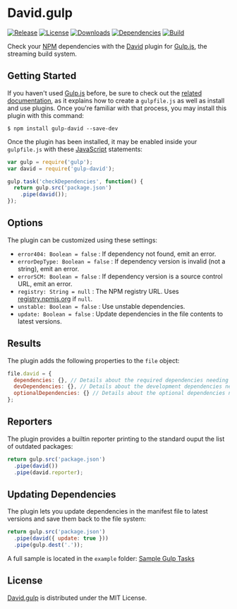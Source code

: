 # David.gulp
[![Release](http://img.shields.io/npm/v/gulp-david.svg)](https://www.npmjs.com/package/gulp-david) [![License](http://img.shields.io/npm/l/gulp-david.svg)](https://github.com/cedx/david.gulp/blob/master/LICENSE.txt) [![Downloads](http://img.shields.io/npm/dm/gulp-david.svg)](https://www.npmjs.com/package/gulp-david) [![Dependencies](http://img.shields.io/david/cedx/david.gulp.svg)](https://david-dm.org/cedx/david.gulp) [![Build](http://img.shields.io/travis/cedx/david.gulp.svg)](https://travis-ci.org/cedx/david.gulp)

Check your [NPM](https://www.npmjs.com) dependencies with the [David](https://david-dm.org) plugin for [Gulp.js](http://gulpjs.com), the streaming build system.

## Getting Started
If you haven't used [Gulp.js](http://gulpjs.com) before, be sure to check out the [related documentation](https://github.com/gulpjs/gulp/blob/master/docs/README.md), as it explains how to create a `gulpfile.js` as well as install and use plugins. Once you're familiar with that process, you may install this plugin with this command:

```shell
$ npm install gulp-david --save-dev
```

Once the plugin has been installed, it may be enabled inside your `gulpfile.js` with these [JavaScript](https://developer.mozilla.org/en-US/docs/Web/JavaScript) statements:

```javascript
var gulp = require('gulp');
var david = require('gulp-david');

gulp.task('checkDependencies', function() {
  return gulp.src('package.json')
    .pipe(david());
});

```

## Options
The plugin can be customized using these settings:
- `error404: Boolean = false` : If dependency not found, emit an error.
- `errorDepType: Boolean = false` : If dependency version is invalid (not a string), emit an error.
- `errorSCM: Boolean = false` : If dependency version is a source control URL, emit an error.
- `registry: String = null` : The NPM registry URL. Uses [registry.npmjs.org](https://registry.npmjs.org) if `null`.
- `unstable: Boolean = false` : Use unstable dependencies.
- `update: Boolean = false` : Update dependencies in the file contents to latest versions.

## Results
The plugin adds the following properties to the `file` object:

```javascript
file.david = {
  dependencies: {}, // Details about the required dependencies needing an update.
  devDependencies: {}, // Details about the development dependencies needing an update.
  optionalDependencies: {} // Details about the optional dependencies needing an update.
};
```

## Reporters
The plugin provides a builtin reporter printing to the standard ouput the list of outdated packages:

```javascript
return gulp.src('package.json')
  .pipe(david())
  .pipe(david.reporter);
```

## Updating Dependencies
The plugin lets you update dependencies in the manifest file to latest versions and save them back to the file system:

```javascript
return gulp.src('package.json')
  .pipe(david({ update: true }))
  .pipe(gulp.dest('.'));
```

A full sample is located in the `example` folder:
[Sample Gulp Tasks](https://github.com/cedx/david.gulp/blob/master/example/gulpfile.js)

## License
[David.gulp](https://www.npmjs.com/package/gulp-david) is distributed under the MIT License.
